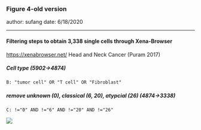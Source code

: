 ### Figure 4-old version
author: sufang
date: 6/18/2020
_______

#### Filtering steps to obtain 3,338 single cells through Xena-Browser
https://xenabrowser.net/
Head and Neck Cancer (Puram 2017)

##### Cell type (5902->4874)
```
B: "tumor cell" OR "T cell" OR "Fibroblast"
```
##### remove unknown (0), classical (6, 20), atypcial (26) (4874->3338)
```
C: !="0" AND !="6" AND !="20" AND !="26"
```

![](https://i.imgur.com/952LomZ.jpg)

